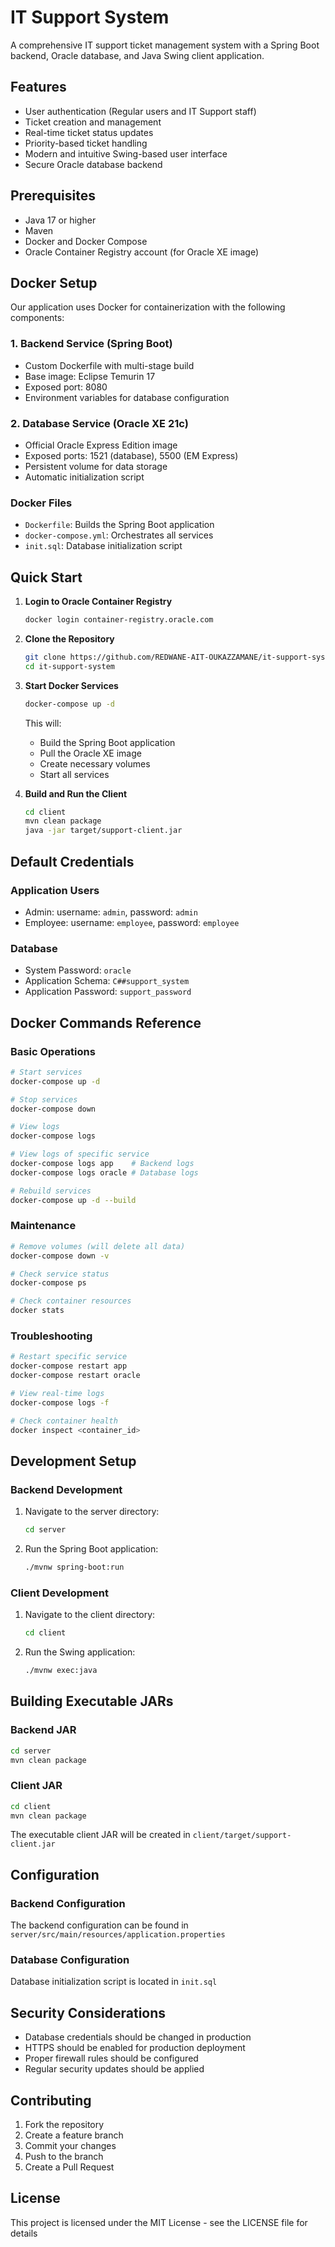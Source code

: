# IT Support System

A comprehensive IT support ticket management system with a Spring Boot backend, Oracle database, and Java Swing client application.

## Features

- User authentication (Regular users and IT Support staff)
- Ticket creation and management
- Real-time ticket status updates
- Priority-based ticket handling
- Modern and intuitive Swing-based user interface
- Secure Oracle database backend

## Prerequisites

- Java 17 or higher
- Maven
- Docker and Docker Compose
- Oracle Container Registry account (for Oracle XE image)

## Docker Setup

Our application uses Docker for containerization with the following components:

### 1. Backend Service (Spring Boot)
- Custom Dockerfile with multi-stage build
- Base image: Eclipse Temurin 17
- Exposed port: 8080
- Environment variables for database configuration

### 2. Database Service (Oracle XE 21c)
- Official Oracle Express Edition image
- Exposed ports: 1521 (database), 5500 (EM Express)
- Persistent volume for data storage
- Automatic initialization script

### Docker Files
- `Dockerfile`: Builds the Spring Boot application
- `docker-compose.yml`: Orchestrates all services
- `init.sql`: Database initialization script

## Quick Start

1. **Login to Oracle Container Registry**
   ```bash
   docker login container-registry.oracle.com
   ```

2. **Clone the Repository**
   ```bash
   git clone https://github.com/REDWANE-AIT-OUKAZZAMANE/it-support-system.git
   cd it-support-system
   ```

3. **Start Docker Services**
   ```bash
   docker-compose up -d
   ```
   This will:
   - Build the Spring Boot application
   - Pull the Oracle XE image
   - Create necessary volumes
   - Start all services

4. **Build and Run the Client**
   ```bash
   cd client
   mvn clean package
   java -jar target/support-client.jar
   ```

## Default Credentials

### Application Users
- Admin: username: `admin`, password: `admin`
- Employee: username: `employee`, password: `employee`

### Database
- System Password: `oracle`
- Application Schema: `C##support_system`
- Application Password: `support_password`

## Docker Commands Reference

### Basic Operations
```bash
# Start services
docker-compose up -d

# Stop services
docker-compose down

# View logs
docker-compose logs

# View logs of specific service
docker-compose logs app    # Backend logs
docker-compose logs oracle # Database logs

# Rebuild services
docker-compose up -d --build
```

### Maintenance
```bash
# Remove volumes (will delete all data)
docker-compose down -v

# Check service status
docker-compose ps

# Check container resources
docker stats
```

### Troubleshooting
```bash
# Restart specific service
docker-compose restart app
docker-compose restart oracle

# View real-time logs
docker-compose logs -f

# Check container health
docker inspect <container_id>
```

## Development Setup

### Backend Development
1. Navigate to the server directory:
   ```bash
   cd server
   ```

2. Run the Spring Boot application:
   ```bash
   ./mvnw spring-boot:run
   ```

### Client Development
1. Navigate to the client directory:
   ```bash
   cd client
   ```

2. Run the Swing application:
   ```bash
   ./mvnw exec:java
   ```

## Building Executable JARs

### Backend JAR
```bash
cd server
mvn clean package
```

### Client JAR
```bash
cd client
mvn clean package
```

The executable client JAR will be created in `client/target/support-client.jar`

## Configuration

### Backend Configuration
The backend configuration can be found in `server/src/main/resources/application.properties`

### Database Configuration
Database initialization script is located in `init.sql`

## Security Considerations

- Database credentials should be changed in production
- HTTPS should be enabled for production deployment
- Proper firewall rules should be configured
- Regular security updates should be applied

## Contributing

1. Fork the repository
2. Create a feature branch
3. Commit your changes
4. Push to the branch
5. Create a Pull Request

## License

This project is licensed under the MIT License - see the LICENSE file for details 